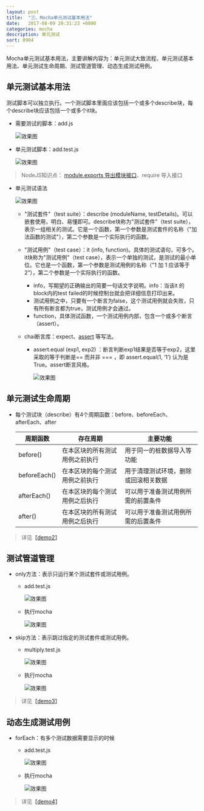 ```yaml
---
layout: post
title:  "三、Mocha单元测试基本用法"
date:   2017-08-09 20:31:23 +0800
categories: mocha
description: 单元测试
sort: 0904
---
```


Mocha单元测试基本用法，主要讲解内容为：单元测试大致流程、单元测试基本用法、单元测试生命周期、测试管道管理、动态生成测试用例。

## 单元测试基本用法

测试脚本可以独立执行。一个测试脚本里面应该包括一个或多个describe块，每个describe块应该包括一个或多个it块。

- 需要测试的脚本：add.js

  ![效果图](../../assets/mocha/0401.png)

- 单元测试脚本：add.test.js

  ![效果图](../../assets/mocha/0402.png)

>  NodeJS知识点： [module.exports 导出模块接口](http://nodejs.cn/api/modules.html#modules_module_exports)、require  导入接口



- 单元测试语法

  ![效果图](../../assets/mocha/0403.png)

  - "测试套件"（test suite）：describe (moduleName, testDetails)。可以嵌套使用，明白、易懂即可。describe块称为"测试套件"（test suite），表示一组相关的测试。它是一个函数，第一个参数是测试套件的名称（"加法函数的测试"），第二个参数是一个实际执行的函数。

  - "测试用例"（test case）：it (info, function)。具体的测试语句，可多个。it块称为"测试用例"（test case），表示一个单独的测试，是测试的最小单位。它也是一个函数，第一个参数是测试用例的名称（"1 加 1 应该等于 2”），第二个参数是一个实际执行的函数。
    - info，写期望的正确输出的简要一句话文字说明。info：当该it 的block内的test  failed的时候控制台就会把详细信息打印出来。
    - 测试用例之中，只要有一个断言为false，这个测试用例就会失败，只有所有断言都为true，测试用例才会通过。
    - function，具体测试函数，一个测试用例内部，包含一个或多个断言（assert）。

  - chai断言库：expect、[assert](http://chaijs.com/api/assert/)  等写法。

    - assert.equal (exp1, exp2) ：断言判断exp1结果是否等于exp2，这里采取的等于判断是== 而并非 === ，即 assert.equal(1, ‘1’) 认为是True。assert断言风格。

      ![效果图](../../assets/mocha/0404.png)



## 单元测试生命周期

- 每个测试块（describe）有4个周期函数：before、beforeEach、afterEach、after

  | 周期函数         | 存在周期            | 主要功能               |
  | ------------ | --------------- | ------------------ |
  | before()     | 在本区块的所有测试用例之前执行 | 用于同一的桩数据导入等功能      |
  | beforeEach() | 在本区块的每个测试用例之前执行 | 用于清理测试环境，删除或回滚相关数据 |
  | afterEach()  | 在本区块的每个测试用例之后执行 | 可以用于准备测试用例所需的前置条件  |
  | after()      | 在本区块的所有测试用例之后执行 | 可以用于准备测试用例所需的后置条件  |

> 详见【[demo2](https://github.com/huanghui8030/Mocha/tree/master/demo02)】



## 测试管道管理

- only方法：表示只运行某个测试套件或测试用例。

  - add.test.js

    ![效果图](../../assets/mocha/0405.png)

  - 执行mocha

    ![效果图](../../assets/mocha/0406.png)

- skip方法：表示跳过指定的测试套件或测试用例。

  - multiply.test.js

    ![效果图](../../assets/mocha/0407.png)

  - 执行mocha

    ![效果图](../../assets/mocha/0408.png)

>  详见【[demo3](https://github.com/huanghui8030/Mocha/tree/master/demo03)】



## 动态生成测试用例

- forEach：有多个测试数据需要显示的时候

  - add.test.js

    ![效果图](../../assets/mocha/0409.png)

  - 执行mocha

    ![效果图](../../assets/mocha/0410.png)

>  详见【[demo4](https://github.com/huanghui8030/Mocha/tree/master/demo04)】

